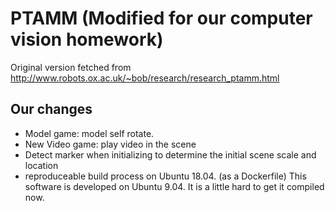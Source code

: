 # PTAMM (Modified for our computer vision homework)

Original version fetched from http://www.robots.ox.ac.uk/~bob/research/research_ptamm.html

## Our changes

* Model game: model self rotate.
* New Video game: play video in the scene
* Detect marker when initializing to determine the initial scene scale and location
* reproduceable build process on Ubuntu 18.04. (as a Dockerfile) This software is developed on Ubuntu 9.04. It is a little hard to get it compiled now.

